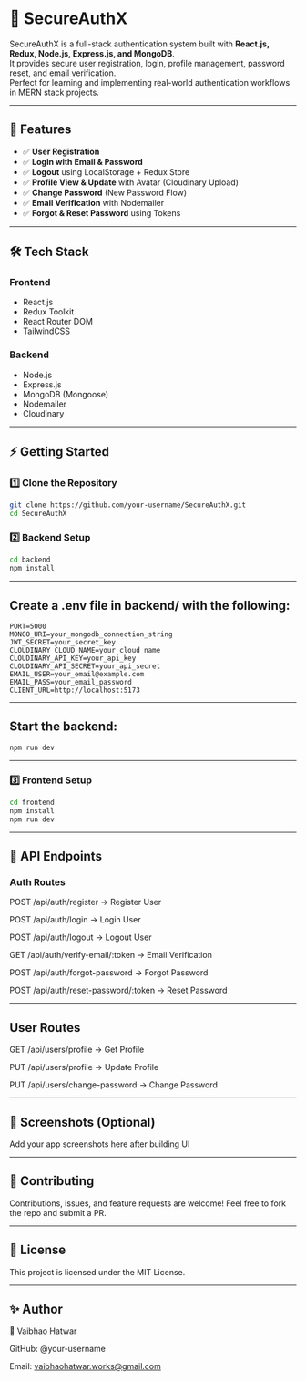 # 🔐 SecureAuthX

SecureAuthX is a full-stack authentication system built with **React.js, Redux, Node.js, Express.js, and MongoDB**.  
It provides secure user registration, login, profile management, password reset, and email verification.  
Perfect for learning and implementing real-world authentication workflows in MERN stack projects.

---

## 🚀 Features

- ✅ **User Registration**
- ✅ **Login with Email & Password**
- ✅ **Logout** using LocalStorage + Redux Store
- ✅ **Profile View & Update** with Avatar (Cloudinary Upload)
- ✅ **Change Password** (New Password Flow)
- ✅ **Email Verification** with Nodemailer
- ✅ **Forgot & Reset Password** using Tokens

---

## 🛠️ Tech Stack

### Frontend
- React.js
- Redux Toolkit
- React Router DOM
- TailwindCSS

### Backend
- Node.js
- Express.js
- MongoDB (Mongoose)
- Nodemailer
- Cloudinary

---

## ⚡ Getting Started

### 1️⃣ Clone the Repository
```bash
git clone https://github.com/your-username/SecureAuthX.git
cd SecureAuthX
```

### 2️⃣ Backend Setup
```bash
cd backend
npm install
```

---

## Create a .env file in backend/ with the following:
```env
PORT=5000
MONGO_URI=your_mongodb_connection_string
JWT_SECRET=your_secret_key
CLOUDINARY_CLOUD_NAME=your_cloud_name
CLOUDINARY_API_KEY=your_api_key
CLOUDINARY_API_SECRET=your_api_secret
EMAIL_USER=your_email@example.com
EMAIL_PASS=your_email_password
CLIENT_URL=http://localhost:5173
```

---

## Start the backend:
```bash
npm run dev
```

---

### 3️⃣ Frontend Setup
```bash
cd frontend
npm install
npm run dev
```
---

## 🔑 API Endpoints
### Auth Routes
POST /api/auth/register → Register User

POST /api/auth/login → Login User

POST /api/auth/logout → Logout User

GET /api/auth/verify-email/:token → Email Verification

POST /api/auth/forgot-password → Forgot Password

POST /api/auth/reset-password/:token → Reset Password

---

## User Routes
GET /api/users/profile → Get Profile

PUT /api/users/profile → Update Profile

PUT /api/users/change-password → Change Password

---

## 📸 Screenshots (Optional)
Add your app screenshots here after building UI

---

## 🤝 Contributing
Contributions, issues, and feature requests are welcome!
Feel free to fork the repo and submit a PR.

---

## 📜 License
This project is licensed under the MIT License.

---

## ✨ Author
👤 Vaibhao Hatwar

GitHub: @your-username

Email: vaibhaohatwar.works@gmail.com
